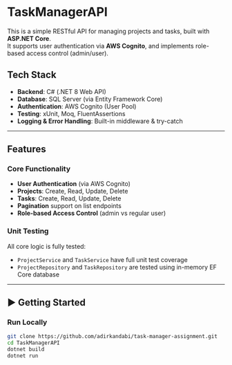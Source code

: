 # TaskManagerAPI

This is a simple RESTful API for managing projects and tasks, built with **ASP.NET Core**.  
It supports user authentication via **AWS Cognito**, and implements role-based access control (admin/user).

## Tech Stack

- **Backend**: C# (.NET 8 Web API)
- **Database**: SQL Server (via Entity Framework Core)
- **Authentication**: AWS Cognito (User Pool)
- **Testing**: xUnit, Moq, FluentAssertions
- **Logging & Error Handling**: Built-in middleware & try-catch

---

## Features

### Core Functionality

- **User Authentication** (via AWS Cognito)
- **Projects**: Create, Read, Update, Delete
- **Tasks**: Create, Read, Update, Delete
- **Pagination** support on list endpoints
- **Role-based Access Control** (admin vs regular user)

### Unit Testing

All core logic is fully tested:

- `ProjectService` and `TaskService` have full unit test coverage
- `ProjectRepository` and `TaskRepository` are tested using in-memory EF Core database

---

## ▶️ Getting Started

### Run Locally

```bash
git clone https://github.com/adirkandabi/task-manager-assignment.git
cd TaskManagerAPI
dotnet build
dotnet run
```
